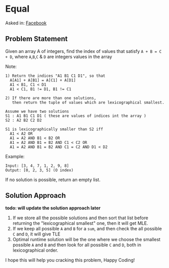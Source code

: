 # Equal

Asked in: [Facebook](#)

## Problem Statement
Given an array A of integers, find the index of values that satisfy `A + B = C + D`, where `A`,`B`,`C` & `D` are integers values in the array

Note:
```
1) Return the indices "A1 B1 C1 D1", so that 
  A[A1] + A[B1] = A[C1] + A[D1]
  A1 < B1, C1 < D1
  A1 < C1, B1 != D1, B1 != C1 

2) If there are more than one solutions, 
   then return the tuple of values which are lexicographical smallest. 

Assume we have two solutions
S1 : A1 B1 C1 D1 ( these are values of indices int the array )  
S2 : A2 B2 C2 D2

S1 is lexicographically smaller than S2 iff
  A1 < A2 OR
  A1 = A2 AND B1 < B2 OR
  A1 = A2 AND B1 = B2 AND C1 < C2 OR 
  A1 = A2 AND B1 = B2 AND C1 = C2 AND D1 < D2
```

Example:
```
Input: [3, 4, 7, 1, 2, 9, 8]
Output: [0, 2, 3, 5] (O index)
```

If no solution is possible, return an empty list.

## Solution Approach
**todo: will update the solution approach later**

1. If we store all the possible solutions and then sort that list before returning the "lexicographical smallest" one, then it will get MLE.
2. If we keep all possible `A` and `B` for a `sum`, and then check the all possible `C` and `D`, it will give TLE
3. Optimal runtime solution will be the one where we choose the smallest possible `A` and `B` and then look for all possible `C` and `D`, both in lexicographical order.

I hope this will help you cracking this problem, Happy Coding!
